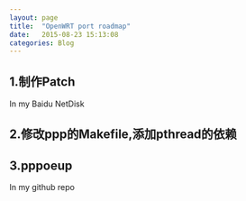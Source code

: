 ```yaml
---
layout: page
title:  "OpenWRT port roadmap"
date:   2015-08-23 15:13:08
categories: Blog
---
```

## 1.制作Patch
In my Baidu NetDisk

## 2.修改ppp的Makefile,添加pthread的依赖

## 3.pppoeup
In my github repo